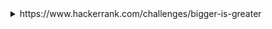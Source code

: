 <details>
  <summary>https://www.hackerrank.com/challenges/bigger-is-greater</summary>
  
</details>
